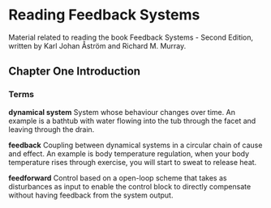 # Reading Feedback Systems

Material related to reading the book Feedback Systems - Second Edition, written by Karl Johan Åström and Richard M. Murray.

## Chapter One Introduction

### Terms

__dynamical system__ System whose behaviour changes over time. An example is a bathtub with water flowing into the tub through the facet and leaving through the drain.

__feedback__ Coupling between dynamical systems in a circular chain of cause and effect. An example is body temperature regulation, when your body temperature rises through exercise, you will start to sweat to release heat.

__feedforward__ Control based on a open-loop scheme that takes as disturbances as input to enable the control block to directly compensate without having feedback from the system output.
